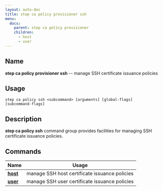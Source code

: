 ```yaml
---
layout: auto-doc
title: step ca policy provisioner ssh
menu:
  docs:
    parent: step ca policy provisioner
    children:
      - host
      - user
---
```


## Name
**step ca policy provisioner ssh** -- manage SSH certificate issuance policies

## Usage

```raw
step ca policy ssh <subcommand> [arguments] [global-flags] [subcommand-flags]
```

## Description

**step ca policy ssh** command group provides facilities for managing SSH certificate issuance policies.

## Commands


| Name | Usage |
|---|---|
| **[host](host/)** | manage SSH host certificate issuance policies |
| **[user](user/)** | manage SSH user certificate issuance policies |

